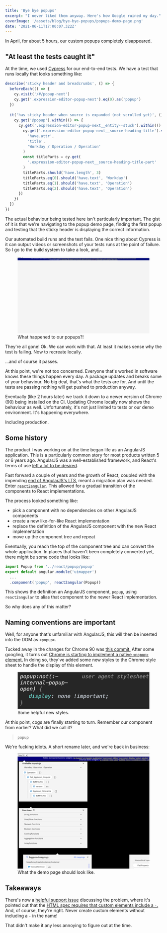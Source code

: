 ```yaml
---
title: 'Bye bye popups'
excerpt: "I never liked them anyway. Here's how Google ruined my day."
coverImage: '/assets/blog/bye-bye-popups/popups-demo-page.png'
date: '2021-06-11T17:00:07.322Z'
---
```


In April, for about 5 hours, our custom popups completely disappeared.

## "At least the tests caught it"

At the time, we used [Cypress](https://www.cypress.io/) for our end-to-end tests. We have a test that runs locally that looks something like:

```javascript
describe('sticky header and breadcrumbs', () => {
  beforeEach(() => {
    cy.visit('/#/popup-next')
    cy.get('.expression-editor-popup-next').eq(0).as('popup')
  })

  it('has sticky header when source is expanded (not scrolled yet)', () => {
    cy.get('@popup').within(() => {
      cy.get('.expression-editor-popup-next__entity--stuck').within(() => {
        cy.get('.expression-editor-popup-next__source-heading-title').should(
          'have.attr',
          'title',
          'Workday / Operation / Operation'
        )
        const titleParts = cy.get(
          '.expression-editor-popup-next__source-heading-title-part'
        )
        titleParts.should('have.length', 3)
        titleParts.eq(0).should('have.text', 'Workday')
        titleParts.eq(1).should('have.text', 'Operation')
        titleParts.eq(2).should('have.text', 'Operation')
      })
    })
  })
})
```

The actual behaviour being tested here isn't particularly important. The gist of it is that we're navigating to the popup demo page, finding the first popup and testing that the sticky header is displaying the correct information.

Our automated build runs and the test fails. One nice thing about Cypress is it can output videos or screenshots of your tests runs at the point of failure. So I go to the build system to take a look, and...

<figure>
  <img src='/assets/blog/bye-bye-popups/missing-popups.png' alt="What happened to our popups?!"/>
  <figcaption>What happened to our popups?!</figcaption>
</figure>

They're all gone! Ok. We can work with that. At least it makes sense why the test is failing. Now to recreate locally.

...and of course it passes.

At this point, we're not too concerned. Everyone that's worked in software knows these things happen every day. A package updates and breaks some of your behaviour. No big deal, that's what the tests are for. And until the tests are passing nothing will get pushed to production anyway.

Eventually (like 2 hours later) we track it down to a newer version of Chrome (90) being installed on the CI. Updating Chrome locally now shows the behaviour as well. Unfortunately, it's not just limited to tests or our demo environment. It's happening everywhere.

Including production.

## Some history

The product I was working on at the time began life as an AngularJS application. This is a particularly common story for most products written 5 or 6 years ago. AngularJS was a well-established framework, and React's terms of use [left a lot to be desired](https://medium.com/bits-and-pixels/a-compelling-reason-not-to-use-reactjs-beac24402f7b).

Fast forward a couple of years and the growth of React, coupled with the impending [end of AngularJS's LTS](https://blog.angular.io/stable-angularjs-and-long-term-support-7e077635ee9c), meant a migration plan was needed. Enter [`react2angular`](https://www.npmjs.com/package/react2angular). This allowed for a gradual transition of the components to React implementations.

The process looked something like:

- pick a component with no dependencies on other AngularJS components
- create a new like-for-like React implementation
- replace the definition of the AngularJS component with the new React implementation
- move up the component tree and repeat

Eventually, you reach the top of the component tree and can convert the whole application. In places that haven't been completely converted yet, there might be some code that looks like:

```javascript
import Popup from '../react/popup/popup'
export default angular.module('uimapper')
  ...
  .component('popup', react2angular(Popup))
```

This shows the definition an AngularJS component, `popup`, using `react2angular` to alias that component to the newer React implementation.

So why does any of this matter?

## Naming conventions are important

Well, for anyone that's unfamiliar with AngularJS, this will then be inserted into the DOM as `<popup>`.

Tucked away in the changes for Chrome 90 was [this commit.](https://chromium.googlesource.com/chromium/src/+/2024c426de3346666cb45f9c65ad9dec2246be99) After some googling, it turns out [Chrome is starting to implement a native `<popup>` element.](https://www.chromestatus.com/feature/5463833265045504) In doing so, they've added some new styles to the Chrome style sheet to handle the display of this element.

<figure>
  <img src='/assets/blog/bye-bye-popups/popup-style.png' alt="The offending style."/>
  <figcaption>Some helpful new styles.</figcaption>
</figure>

At this point, cogs are finally starting to turn. Remember our component from earlier? What did we call it?

> `popup`

We're fucking idiots. A short rename later, and we're back in business:

<figure>
  <img src='/assets/blog/bye-bye-popups/popups-demo-page.png' alt="What the demo page should look like."/>
  <figcaption>What the demo page should look like.</figcaption>
</figure>

## Takeaways

There's now a [helpful support issue](https://support.google.com/chrome/thread/106244569/chrome-90-hides-my-websites-popup-dialogs-interial-popup-open?hl=en) discussing the problem, where it's pointed out that the [HTML spec requires that custom elements include a `-`.](https://html.spec.whatwg.org/multipage/custom-elements.html#valid-custom-element-name) And, of course, they're right. Never create custom elements without including a `-` in the name!

That didn't make it any less annoying to figure out at the time.
